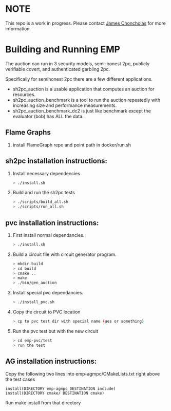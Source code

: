 # NOTE
This repo is a work in progress. Please contact [James Choncholas](james.choncholas.com) for more information.

# Building and Running EMP

The auction can run in 3 security models, semi-honest 2pc, publicly verifiable covert, and authenticated garbling 2pc.

Specifically for semihonest 2pc there are a few different applications.
- sh2pc\_auction is a usable application that computes an auction for resources.
- sh2pc\_auction\_benchmark is a tool to run the auction repeatedly with increasing size and performance measurements.
- sh2pc\_auction\_benchmark\_dc2 is just like benchmark except the evaluator (bob) has ALL the data.


## Flame Graphs
1. install FlameGraph repo and point path in docker/run.sh

## sh2pc installation instructions:

1.  Install necessary dependencies
    ```bash
    > ./install.sh
    ```

1.  Build and run the sh2pc tests
    ```bash
    > ./scripts/build_all.sh
    > ./scripts/run_all.sh
    ```


## pvc installation instructions:

1. First install normal dependancies.
    ```bash
    > ./install.sh
    ```
1. Build a circuit file with circuit generator program.
    ```bash
    > mkdir build
    > cd build
    > cmake ..
    > make
    > ./bin/gen_auction
    ```

1. Install special pvc dependancies.
    ```bash
    > ./install_pvc.sh
    ```

1. Copy the circuit to PVC location
    ```bash
    > cp to pvc test dir with special name (aes or something)
    ```

1. Run the pvc test but with the new circuit
    ```bash
    > cd emp-pvc/test
    > run the test
    ```

## AG installation instructions:
Copy the following two lines into emp-agmpc/CMakeLists.txt right above the test cases

```
install(DIRECTORY emp-agmpc DESTINATION include)
install(DIRECTORY cmake/ DESTINATION cmake)
```

Run make install from that directory

